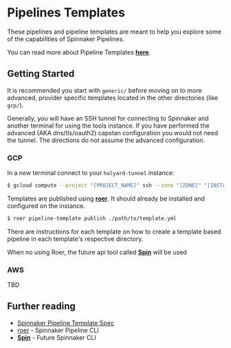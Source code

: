 # Pipelines Templates

These pipelines and pipeline templates are meant to help you explore some of the capabilities of Spinnaker Pipelines.

You can read more about Pipeline Templates [**here**](https://github.com/spinnaker/dcd-spec/blob/master/PIPELINE_TEMPLATES.md).


## Getting Started

It is recommended you start with `generic/` before moving on to more advanced, provider specific templates located in the other directories (like `gcp/`).

Generally, you will have an SSH tunnel for connecting to Spinnaker and another terminal for using the tools instance. If you have performed the advanced (AKA dns/tls/oauth2) capstan configuration you would not need the tunnel. The directions do not assume the advanced configuration.

### GCP

In a *new* terminal connect to your `halyard-tunnel` instance:

```bash
$ gcloud compute --project "[PROJECT_NAME]" ssh --zone "[ZONE]" "[INSTANCE_NAME]"
```

Templates are published using [**roer**](https://github.com/spinnaker/roer). It should already be installed and configured on the instance.

```bash
$ roer pipeline-template publish ./path/to/template.yml
```

There are instructions for each template on how to create a template based pipeline in each template's respective directory.

When no using Roer, the future api tool called [**Spin**](https://github.com/spinnaker/spin) will be used


### AWS

TBD

## Further reading

* [Spinnaker Pipeline Template Spec](https://github.com/spinnaker/dcd-spec/blob/master/PIPELINE_TEMPLATES.md)
* [roer](https://github.com/spinnaker/roer) - Spinnaker Pipeline CLI
* [**Spin**](https://github.com/spinnaker/spin) - Future Spinnaker CLI
